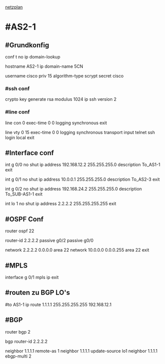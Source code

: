 [netzplan](../angabe/netzplan.md)
# #AS2-1

## #Grundkonfig
conf t
no ip domain-lookup

hostname AS2-1
ip domain-name 5CN

username cisco priv 15 algorithm-type scrypt secret cisco

### #ssh conf
crypto key generate rsa modulus 1024
ip ssh version 2


### #line conf

line con 0 
exec-time 0 0
logging synchronous
exit

line vty 0 15
exec-time 0 0
logging synchronous
transport input telnet ssh
login local
exit


## #Interface conf

int g 0/0
  no shut
  ip address 192.168.12.2 255.255.255.0
  description To_AS1-1
  exit

int g 0/1
  no shut
  ip address 10.0.0.1 255.255.255.0
  description To_AS2-3
  exit

int g 0/2
  no shut
  ip address 192.168.24.2 255.255.255.0
  description To_SUB-AS1-1
  exit

int lo 1
  no shut
  ip address 2.2.2.2 255.255.255.255
  exit

## #OSPF Conf

router ospf 22

router-id 2.2.2.2 
passive g0/2
passive g0/0

network 2.2.2.2 0.0.0.0 area 22
network 10.0.0.0 0.0.0.255 area 22
exit


## #MPLS
interface g 0/1
mpls ip
exit

## #routen zu BGP LO's

#to AS1-1
ip route 1.1.1.1 255.255.255.255 192.168.12.1


## #BGP
router bgp 2

bgp router-id 2.2.2.2

neighbor 1.1.1.1 remote-as 1
neighbor 1.1.1.1 update-source lo1
neighbor 1.1.1.1 ebgp-multi 2

